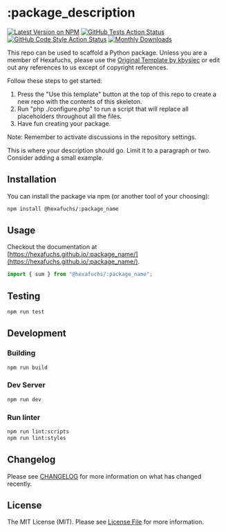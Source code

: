 # :package_description

[![Latest Version on NPM](https://img.shields.io/npm/v/%40hexafuchs%2F:package_name?style=flat-square)](https://www.npmjs.com/package/@hexafuchs/:package_name)
[![GitHub Tests Action Status](https://img.shields.io/github/actions/workflow/status/hexafuchs/:package_name/testing.yml?branch=main&label=tests&style=flat-square)](https://github.com/hexafuchs/:package_name/actions?query=workflow%3A"Run+Tests"+branch%3Amain)
[![GitHub Code Style Action Status](https://img.shields.io/github/actions/workflow/status/hexafuchs/:package_name/linting.yml?branch=main&label=code%20style&style=flat-square)](https://github.com/hexafuchs/:package_name/actions?query=workflow%3A"Run+Linter"+branch%3Amain)
[![Monthly Downloads](https://img.shields.io/npm/dm/%40hexafuchs%2F:package_name?style=flat-square)](hhttps://www.npmjs.com/package/@hexafuchs/:package_name)

<!--delete-->

This repo can be used to scaffold a Python package. Unless you are a member of Hexafuchs, please use the
[Original Template by kbysiec](https://github.com/kbysiec/vite-vanilla-ts-lib-starter) or edit out any references to us
except of copyright references.

Follow these steps to get started:

1. Press the "Use this template" button at the top of this repo to create a new repo with the contents of this skeleton.
2. Run "php ./configure.php" to run a script that will replace all placeholders throughout all the files.
3. Have fun creating your package.

Note: Remember to activate discussions in the repository settings.

<!--/delete-->

This is where your description should go. Limit it to a paragraph or two. Consider adding a small example.

## Installation

You can install the package via npm (or another tool of your choosing):

```bash
npm install @hexafuchs/:package_name
```

## Usage

Checkout the documentation at [https://hexafuchs.github.io/:package_name/](https://hexafuchs.github.io/:package_name/).

```typescript
import { sum } from "@hexafuchs/:package_name";
```

## Testing

```bash
npm run test
```

## Development

### Building

```bash
npm run build
```

### Dev Server

```bash
npm run dev
```

### Run linter

```bash
npm run lint:scripts
npm run lint:styles
```

## Changelog

Please see [CHANGELOG](https://github.com/Hexafuchs/:package_name/blob/main/CHANGELOG.md) for more information on what has changed recently.

## License

The MIT License (MIT). Please see [License File](https://github.com/Hexafuchs/:package_name/blob/main/LICENSE.md) for more information.
